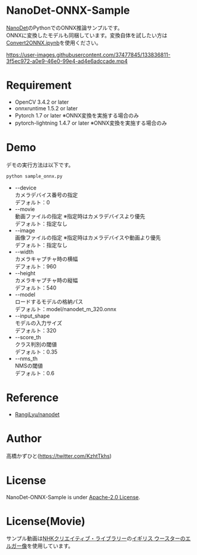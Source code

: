 # NanoDet-ONNX-Sample
[NanoDet](https://github.com/RangiLyu/nanodet)のPythonでのONNX推論サンプルです。<br>
ONNXに変換したモデルも同梱しています。変換自体を試したい方は[Convert2ONNX.ipynb](Convert2ONNX.ipynb)を使用ください。<br>

https://user-images.githubusercontent.com/37477845/133836811-3f5ec972-a0e9-46e0-99e4-ad4e6adccade.mp4

# Requirement 
* OpenCV 3.4.2 or later
* onnxruntime 1.5.2 or later
* Pytorch 1.7 or later ※ONNX変換を実施する場合のみ
* pytorch-lightning 1.4.7 or later ※ONNX変換を実施する場合のみ

# Demo
デモの実行方法は以下です。
```bash
python sample_onnx.py
```
* --device<br>
カメラデバイス番号の指定<br>
デフォルト：0
* --movie<br>
動画ファイルの指定 ※指定時はカメラデバイスより優先<br>
デフォルト：指定なし
* --image<br>
画像ファイルの指定 ※指定時はカメラデバイスや動画より優先<br>
デフォルト：指定なし
* --width<br>
カメラキャプチャ時の横幅<br>
デフォルト：960
* --height<br>
カメラキャプチャ時の縦幅<br>
デフォルト：540
* --model<br>
ロードするモデルの格納パス<br>
デフォルト：model/nanodet_m_320.onnx
* --input_shape<br>
モデルの入力サイズ<br>
デフォルト：320
* --score_th<br>
クラス判別の閾値<br>
デフォルト：0.35
* --nms_th<br>
NMSの閾値<br>
デフォルト：0.6

# Reference
* [RangiLyu/nanodet](https://github.com/RangiLyu/nanodet)

# Author
高橋かずひと(https://twitter.com/KzhtTkhs)
 
# License 
NanoDet-ONNX-Sample is under [Apache-2.0 License](LICENSE).

# License(Movie)
サンプル動画は[NHKクリエイティブ・ライブラリー](https://www.nhk.or.jp/archives/creative/)の[イギリス ウースターのエルガー像](https://www2.nhk.or.jp/archives/creative/material/view.cgi?m=D0002011239_00000)を使用しています。

